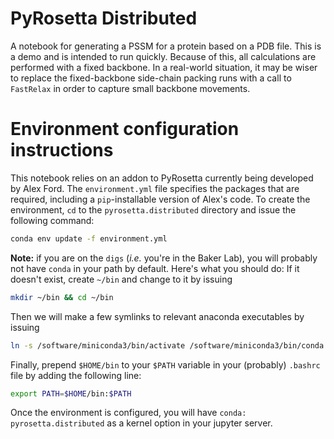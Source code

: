 # PyRosetta Distributed
A notebook for generating a PSSM for a protein based on a PDB file.
This is a demo and is intended to run quickly.
Because of this, all calculations are performed with a fixed backbone.
In a real-world situation, it may be wiser to replace the fixed-backbone side-chain packing runs with a call to `FastRelax` in order to capture small backbone movements.

# Environment configuration instructions
This notebook relies on an addon to PyRosetta currently being developed by Alex Ford.
The `environment.yml` file specifies the packages that are required, including a `pip`-installable version of Alex's code.
To create the environment, `cd` to the `pyrosetta.distributed` directory and issue the following command:
```bash
conda env update -f environment.yml
```
__Note:__ if you are on the `digs` (_i.e._ you're in the Baker Lab), you will probably not have `conda` in your path by default.
Here's what you should do:
If it doesn't exist, create `~/bin` and change to it by issuing 
```bash
mkdir ~/bin && cd ~/bin
```
Then we will make a few symlinks to relevant anaconda executables by issuing
```bash
ln -s /software/miniconda3/bin/activate /software/miniconda3/bin/conda /software/miniconda3/bin/deactivate .
```
Finally, prepend `$HOME/bin` to your `$PATH` variable in your (probably) `.bashrc` file by adding the following line:
```bash
export PATH=$HOME/bin:$PATH
```

Once the environment is configured, you will have `conda: pyrosetta.distributed` as a kernel option in your jupyter server.
